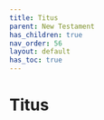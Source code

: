 ```yaml
---
title: Titus
parent: New Testament
has_children: true
nav_order: 56
layout: default
has_toc: true
---
```


# Titus

